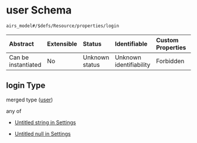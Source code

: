 # user Schema

```txt
airs_model#/$defs/Resource/properties/login
```



| Abstract            | Extensible | Status         | Identifiable            | Custom Properties | Additional Properties | Access Restrictions | Defined In                                                                   |
| :------------------ | :--------- | :------------- | :---------------------- | :---------------- | :-------------------- | :------------------ | :--------------------------------------------------------------------------- |
| Can be instantiated | No         | Unknown status | Unknown identifiability | Forbidden         | Allowed               | none                | [model.schema.json\*](../../../out/model.schema.json "open original schema") |

## login Type

merged type ([user](model-defs-resource-properties-user.md))

any of

*   [Untitled string in Settings](model-defs-resource-properties-user-anyof-0.md "check type definition")

*   [Untitled null in Settings](model-defs-resource-properties-user-anyof-1.md "check type definition")
